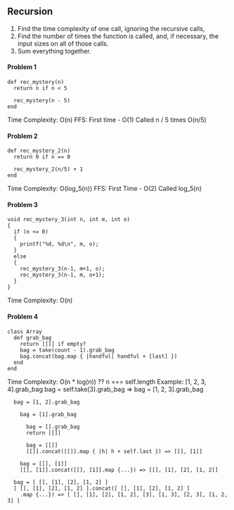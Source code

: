 ## Recursion
1. Find the time complexity of one call, ignoring the recursive calls,
2. Find the number of times the function is called, and, if necessary, the input sizes on all of those calls.
3. Sum everything together.

#### Problem 1
```
def rec_mystery(n)
  return n if n < 5

  rec_mystery(n - 5)
end
```
Time Complexity: O(n)
FFS:  First time - O(1)
      Called n / 5 times
      O(n/5)

#### Problem 2
```
def rec_mystery_2(n)
  return 0 if n == 0

  rec_mystery_2(n/5) + 1
end
```
Time Complexity: O(log_5(n))
FFS:  First Time - O(2)
      Called log_5(n)

#### Problem 3
```
void rec_mystery_3(int n, int m, int o)
{
  if (n <= 0)
  {
    printf("%d, %d\n", m, o);
  }
  else
  {
    rec_mystery_3(n-1, m+1, o);
    rec_mystery_3(n-1, m, o+1);
  }
}
```
Time Complexity: O(n)

#### Problem 4
```
class Array
  def grab_bag
    return [[]] if empty?
    bag = take(count - 1).grab_bag
    bag.concat(bag.map { |handful| handful + [last] })
  end
end
```
Time Complexity: O(n * log(n)) ??  n === self.length
Example:
    [1, 2, 3, 4].grab_bag
    bag = self.take(3).grab_bag => bag = [1, 2, 3].grab_bag

      bag = [1, 2].grab_bag

        bag = [1].grab_bag

          bag = [].grab_bag
          return [[]]

          bag = [[]]
          [[]].concat([[]].map { |h| h + self.last }) => [[], [1]]

        bag = [[], [1]]
        [[], [1]].concat([[], [1]].map {...}) => [[], [1], [2], [1, 2]]

      bag = [ [], [1], [2], [1, 2] ]
      [ [], [1], [2], [1, 2] ].concat([ [], [1], [2], [1, 2] ]
        .map {...}) => [ [], [1], [2], [1, 2], [3], [1, 3], [2, 3], [1, 2, 3] ]
